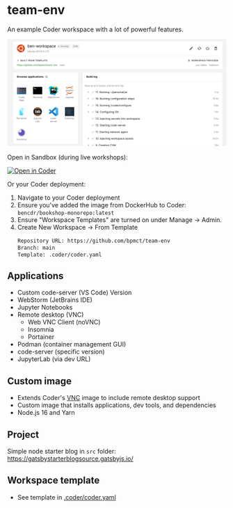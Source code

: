 # team-env

An example Coder workspace with a lot of powerful features.

![Coder dashboard preview](preview.png)

Open in Sandbox (during live workshops):

[![Open in Coder](https://cdn.coder.com/embed-button.svg)](https://sandbox.coder.com/wac/build?project_oauth_service=github&template_oauth_service=github&project_url=git@github.com:bpmct/team-env.git&template_url=https://github.com/bpmct/team-env&template_ref=main&template_filepath=.coder/coder.yaml)

Or your Coder deployment:

1. Navigate to your Coder deployment
1. Ensure you've added the image from DockerHub to Coder: `bencdr/bookshop-monorepo:latest`
1. Ensure "Workspace Templates" are turned on under Manage -> Admin.
1. Create New Workspace -> From Template
    ```text
    Repository URL: https://github.com/bpmct/team-env
    Branch: main
    Template: .coder/coder.yaml
    ```

## Applications

- Custom code-server (VS Code) Version
- WebStorm (JetBrains IDE)
- Jupyter Notebooks
- Remote desktop (VNC)
    - Web VNC Client (noVNC)
    - Insomnia 
    - Portainer
- Podman (container management GUI)
- code-server (specific version)
- JupyterLab (via dev URL)

## Custom image

- Extends Coder's [VNC](https://github.com/cdr/enterprise-images/tree/main/images/vnc) image to include remote desktop support
- Custom image that installs applications, dev tools, and dependencies
- Node.js 16 and Yarn

## Project

Simple node starter blog in `src` folder: https://gatsbystarterblogsource.gatsbyjs.io/

## Workspace template

- See template in [.coder/coder.yaml](.coder/coder.yaml)
